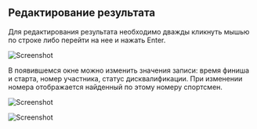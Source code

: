 ## Редактирование результата

Для редактирования результата необходимо дважды кликнуть мышью по строке либо перейти на нее и нажать Enter.

![Screenshot](img/68.png)

В появившемся окне можно изменить значения записи: время финиша и старта, номер участника, статус дисквалификации.
При изменении номера отображается найденный по этому номеру спортсмен.

![Screenshot](img/69.png)

![Screenshot](img/70.png)

